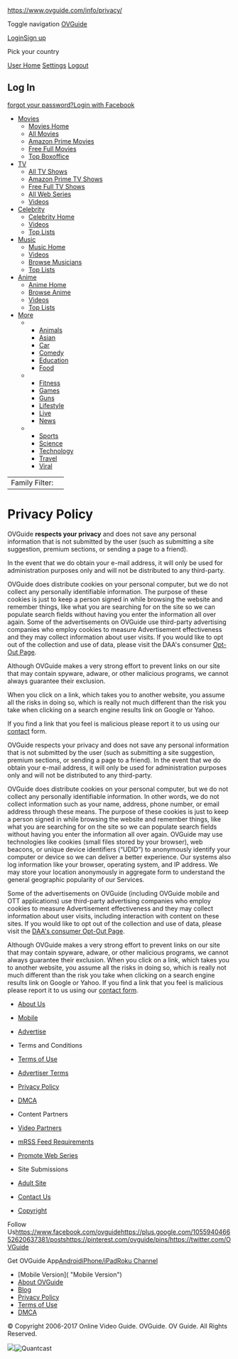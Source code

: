 https://www.ovguide.com/info/privacy/

<span class="sr-only">Toggle navigation</span><span class="icon-bar"></span><span class="icon-bar"></span><span class="icon-bar"></span>
<a href="//www.ovguide.com/" class="navbar-brand">OVGuide</a>

<span class="glyphicon glyphicon-search"></span>

<a href="" id="cc_toggle" class="flag flag-"></a><a href="" id="login_bt">Login</a><a href="//www.ovguide.com/profile/register" id="signuplink">Sign up</a>

Pick your country

[User Home](//www.ovguide.com/profile/dashboard "All of your info")
<a href="//www.ovguide.com/profile/dashboard?mode=2,3" id="settings_link" title="Your account settings">Settings</a>
[Logout](//www.ovguide.com/profile/logout)

Log In
------

<a href="//www.ovguide.com/profile/forgot?popup=1" id="forgot">forgot your password?</a><a href="#" id="fbconnect"><span>Login with Facebook</span></a>

-   <a href="//www.ovguide.com/movies" class="dropdown-toggle">Movies</a>
    -   [Movies Home](//www.ovguide.com/movies)
    -   [All Movies](//www.ovguide.com/browse_movies)
    -   [Amazon Prime Movies](//www.ovguide.com/browse_movies?t=amazon_prime)
    -   [Free Full Movies](//www.ovguide.com/browse_movies?po=free)
    -   [Top Boxoffice](//www.ovguide.com/browse_movies?list=this_week_top_box_office_movies)
-   <a href="//www.ovguide.com/tv" class="dropdown-toggle">TV</a>
    -   [All TV Shows](//www.ovguide.com/tv)
    -   [Amazon Prime TV Shows](//www.ovguide.com/browse_tv?t=amazon_prime)
    -   [Free Full TV Shows](//www.ovguide.com/browse_tv?po=free)
    -   [All Web Series](//www.ovguide.com/browse_tv)
    -   [Videos](//www.ovguide.com/browse_videos?c=tv&ci=85)
-   <a href="//www.ovguide.com/celebrity" class="dropdown-toggle">Celebrity</a>
    -   [Celebrity Home](//www.ovguide.com/celebrity)
    -   [Videos](//www.ovguide.com/browse_video?c=celebrity&ci=406)
    -   [Top Lists](//www.ovguide.com/browse_topics?c=celebrity&ci=406)
-   <a href="//www.ovguide.com/music" class="dropdown-toggle">Music</a>
    -   [Music Home](//www.ovguide.com/music)
    -   [Videos](//www.ovguide.com/browse_video?c=music&ci=407)
    -   [Browse Musicians](//www.ovguide.com/browse_musician)
    -   [Top Lists](//www.ovguide.com/browse_topics?c=music&ci=407)
-   <a href="//www.ovguide.com/anime" class="dropdown-toggle">Anime</a>
    -   [Anime Home](//www.ovguide.com/anime)
    -   [Browse Anime](//www.ovguide.com/browse_anime)
    -   [Videos](//www.ovguide.com/browse_video?c=anime&ci=17)
    -   [Top Lists](//www.ovguide.com/browse_topics?c=anime&ci=17)
-   <a href="" class="dropdown-toggle">More<span class="moreLi hidden-xs"></span></a>
    -   -   [Animals](//www.ovguide.com/animals)
        -   [Asian](//www.ovguide.com/asian)
        -   [Car](//www.ovguide.com/car)
        -   [Comedy](//www.ovguide.com/comedy)
        -   [Education](//www.ovguide.com/education)
        -   [Food](//www.ovguide.com/food)
    -   -   [Fitness](//www.ovguide.com/fitness)
        -   [Games](//www.ovguide.com/games)
        -   [Guns](//www.ovguide.com/guns)
        -   [Lifestyle](//www.ovguide.com/lifestyle)
        -   [Live](//www.ovguide.com/live)
        -   [News](//www.ovguide.com/news)
    -   -   [Sports](//www.ovguide.com/sports)
        -   [Science](//www.ovguide.com/science)
        -   [Technology](//www.ovguide.com/technology)
        -   [Travel](//www.ovguide.com/travel)
        -   [Viral](//www.ovguide.com/viral)

|                |     |
|----------------|-----|
| Family Filter: |     |

Privacy Policy
==============

OVGuide **respects your privacy** and does not save any personal information that is not submitted by the user (such as submitting a site suggestion, premium sections, or sending a page to a friend).

In the event that we do obtain your e-mail address, it will only be used for administration purposes only and will not be distributed to any third-party.

OVGuide does distribute cookies on your personal computer, but we do not collect any personally identifiable information. The purpose of these cookies is just to keep a person signed in while browsing the website and remember things, like what you are searching for on the site so we can populate search fields without having you enter the information all over again. Some of the advertisements on OVGuide use third-party advertising companies who employ cookies to measure Advertisement effectiveness and they may collect information about user visits. If you would like to opt out of the collection and use of data, please visit the DAA's consumer [Opt-Out Page](http://www.aboutads.info).

Although OVGuide makes a very strong effort to prevent links on our site that may contain spyware, adware, or other malicious programs, we cannot always guarantee their exclusion.

When you click on a link, which takes you to another website, you assume all the risks in doing so, which is really not much different than the risk you take when clicking on a search engine results link on Google or Yahoo.

If you find a link that you feel is malicious please report it to us using our [contact](/info/contact) form.

OVGuide respects your privacy and does not save any personal information that is not submitted by the user (such as submitting a site suggestion, premium sections, or sending a page to a friend). In the event that we do obtain your e-mail address, it will only be used for administration purposes only and will not be distributed to any third-party.

OVGuide does distribute cookies on your personal computer, but we do not collect any personally identifiable information. In other words, we do not collect information such as your name, address, phone number, or email address through these means. The purpose of these cookies is just to keep a person signed in while browsing the website and remember things, like what you are searching for on the site so we can populate search fields without having you enter the information all over again. OVGuide may use technologies like cookies (small files stored by your browser), web beacons, or unique device identifiers (“UDID”) to anonymously identify your computer or device so we can deliver a better experience. Our systems also log information like your browser, operating system, and IP address. We may store your location anonymously in aggregate form to understand the general geographic popularity of our Services.

Some of the advertisements on OVGuide (including OVGuide mobile and OTT applications) use third-party advertising companies who employ cookies to measure Advertisement effectiveness and they may collect information about user visits, including interaction with content on these sites. If you would like to opt out of the collection and use of data, please visit the [DAA's consumer Opt-Out Page](http://www.aboutads.info/).

Although OVGuide makes a very strong effort to prevent links on our site that may contain spyware, adware, or other malicious programs, we cannot always guarantee their exclusion. When you click on a link, which takes you to another website, you assume all the risks in doing so, which is really not much different than the risk you take when clicking on a search engine results link on Google or Yahoo. If you find a link that you feel is malicious please report it to us using our [contact form](/info/contact).

-   [About Us](/info/about/ "About Us")

-   [Mobile](/info/mobile/ "Mobile")

-   [Advertise](/info/advertise/ "Advertise")

-   Terms and Conditions
-   [Terms of Use](/info/terms/ "Terms of Use")

-   [Advertiser Terms](/info/advertiser_terms/ "Advertiser Terms")

-   [Privacy Policy](/info/privacy/ "Privacy Policy")

-   [DMCA](/info/dmca "DMCA")

-   Content Partners
-   [Video Partners](/info/video_partners/ "Video Partners")

-   [mRSS Feed Requirements](/info/siteowners/ "mRSS Feed Requirements")

-   [Promote Web Series](/info/promote_web_series/ "Promote Web Series")

-   Site Submissions
-   [Adult Site](/info/submissions/ "Adult Site")

-   [Contact Us](/info/contact/ "Contact Us")

-   [Copyright](/info/copyright/ "DMCA")

<span class="glyphicon glyphicon-search"></span>

<span>Follow Us</span><a href="https://www.facebook.com/ovguide" class="uri" id="icon_f" class="i" title="OVGuide Facebook">https://www.facebook.com/ovguide</a><a href="https://plus.google.com/105594046652620637381/posts" class="uri" id="icon_g" class="i" title="OVGuide Google+">https://plus.google.com/105594046652620637381/posts</a><a href="https://pinterest.com/ovguide/pins/" class="uri" id="icon_p" class="i" title="OVGuide Pinterest">https://pinterest.com/ovguide/pins/</a><a href="https://twitter.com/OVGuide" class="uri" id="icon_t" class="i" title="OVGuide Twitter">https://twitter.com/OVGuide</a>

<span>Get OVGuide App</span><a href="https://play.google.com/store/apps/details?id=com.ovguide" class="app">Android</a><a href="https://itunes.apple.com/us/app/watch-free-movies-ovguide/id470365157" class="app">iPhone/iPad</a><a href="https://www.roku.com/channels/#!details/19264/ovguide" class="app">Roku Channel</a>

-   [Mobile Version]( "Mobile Version")
-   [About OVGuide](//www.ovguide.com/info/about)
-   [Blog](//buzz.ovguide.com)
-   [Privacy Policy](//www.ovguide.com/info/privacy)
-   [Terms of Use](//www.ovguide.com/info/terms)
-   [DMCA](//www.ovguide.com/info/dmca)

© Copyright 2006-2017 Online Video Guide. OVGuide. OV Guide. All Rights Reserved.

![](https://www.facebook.com/tr?id=915127658509685&ev=PageView&noscript=1)![Quantcast](//pixel.quantserve.com/pixel/p-52ngwqBXFqtnC.gif)
